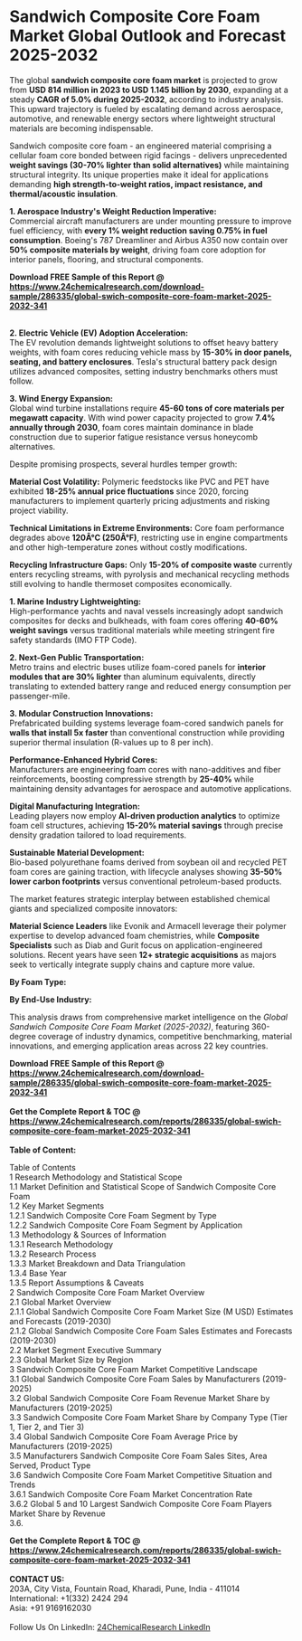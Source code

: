<h1>Sandwich Composite Core Foam Market Global Outlook and Forecast 2025-2032</h1><p>The global <strong>sandwich composite core foam market</strong> is projected to grow from <strong>USD 814 million in 2023 to USD 1.145 billion by 2030</strong>, expanding at a steady <strong>CAGR of 5.0% during 2025-2032</strong>, according to industry analysis. This upward trajectory is fueled by escalating demand across aerospace, automotive, and renewable energy sectors where lightweight structural materials are becoming indispensable.</p><p>Sandwich composite core foam - an engineered material comprising a cellular foam core bonded between rigid facings - delivers unprecedented <strong>weight savings (30-70% lighter than solid alternatives)</strong> while maintaining structural integrity. Its unique properties make it ideal for applications demanding <strong>high strength-to-weight ratios, impact resistance, and thermal/acoustic insulation</strong>.</p><p><strong>1. Aerospace Industry's Weight Reduction Imperative:</strong><br>
Commercial aircraft manufacturers are under mounting pressure to improve fuel efficiency, with <strong>every 1% weight reduction saving 0.75% in fuel consumption</strong>. Boeing's 787 Dreamliner and Airbus A350 now contain over <strong>50% composite materials by weight</strong>, driving foam core adoption for interior panels, flooring, and structural components.</p><div><b>Download FREE Sample of this Report @ 
            <a href="https://www.24chemicalresearch.com/download-sample/286335/global-swich-composite-core-foam-market-2025-2032-341">
            https://www.24chemicalresearch.com/download-sample/286335/global-swich-composite-core-foam-market-2025-2032-341</a></b></div><br><p><strong>2. Electric Vehicle (EV) Adoption Acceleration:</strong><br>
The EV revolution demands lightweight solutions to offset heavy battery weights, with foam cores reducing vehicle mass by <strong>15-30% in door panels, seating, and battery enclosures</strong>. Tesla's structural battery pack design utilizes advanced composites, setting industry benchmarks others must follow.</p><p><strong>3. Wind Energy Expansion:</strong><br>
Global wind turbine installations require <strong>45-60 tons of core materials per megawatt capacity</strong>. With wind power capacity projected to grow <strong>7.4% annually through 2030</strong>, foam cores maintain dominance in blade construction due to superior fatigue resistance versus honeycomb alternatives.</p><p>Despite promising prospects, several hurdles temper growth:</p><p><strong>Material Cost Volatility:</strong> Polymeric feedstocks like PVC and PET have exhibited <strong>18-25% annual price fluctuations</strong> since 2020, forcing manufacturers to implement quarterly pricing adjustments and risking project viability.</p><p><strong>Technical Limitations in Extreme Environments:</strong> Core foam performance degrades above <strong>120Â°C (250Â°F)</strong>, restricting use in engine compartments and other high-temperature zones without costly modifications.</p><p><strong>Recycling Infrastructure Gaps:</strong> Only <strong>15-20% of composite waste</strong> currently enters recycling streams, with pyrolysis and mechanical recycling methods still evolving to handle thermoset composites economically.</p><p><strong>1. Marine Industry Lightweighting:</strong><br>
High-performance yachts and naval vessels increasingly adopt sandwich composites for decks and bulkheads, with foam cores offering <strong>40-60% weight savings</strong> versus traditional materials while meeting stringent fire safety standards (IMO FTP Code).</p><p><strong>2. Next-Gen Public Transportation:</strong><br>
Metro trains and electric buses utilize foam-cored panels for <strong>interior modules that are 30% lighter</strong> than aluminum equivalents, directly translating to extended battery range and reduced energy consumption per passenger-mile.</p><p><strong>3. Modular Construction Innovations:</strong><br>
Prefabricated building systems leverage foam-cored sandwich panels for <strong>walls that install 5x faster</strong> than conventional construction while providing superior thermal insulation (R-values up to 8 per inch).</p><p><strong>Performance-Enhanced Hybrid Cores:</strong><br>
	Manufacturers are engineering foam cores with nano-additives and fiber reinforcements, boosting compressive strength by <strong>25-40%</strong> while maintaining density advantages for aerospace and automotive applications.</p><p><strong>Digital Manufacturing Integration:</strong><br>
	Leading players now employ <strong>AI-driven production analytics</strong> to optimize foam cell structures, achieving <strong>15-20% material savings</strong> through precise density gradation tailored to load requirements.</p><p><strong>Sustainable Material Development:</strong><br>
	Bio-based polyurethane foams derived from soybean oil and recycled PET foam cores are gaining traction, with lifecycle analyses showing <strong>35-50% lower carbon footprints</strong> versus conventional petroleum-based products.</p><p>The market features strategic interplay between established chemical giants and specialized composite innovators:</p><p><strong>Material Science Leaders</strong> like Evonik and Armacell leverage their polymer expertise to develop advanced foam chemistries, while <strong>Composite Specialists</strong> such as Diab and Gurit focus on application-engineered solutions. Recent years have seen <strong>12+ strategic acquisitions</strong> as majors seek to vertically integrate supply chains and capture more value.</p><p><strong>By Foam Type:</strong></p><p><strong>By End-Use Industry:</strong></p><p>This analysis draws from comprehensive market intelligence on the <em>Global Sandwich Composite Core Foam Market (2025-2032)</em>, featuring 360-degree coverage of industry dynamics, competitive benchmarking, material innovations, and emerging application areas across 22 key countries.</p><div><b>Download FREE Sample of this Report @ 
            <a href="https://www.24chemicalresearch.com/download-sample/286335/global-swich-composite-core-foam-market-2025-2032-341">
            https://www.24chemicalresearch.com/download-sample/286335/global-swich-composite-core-foam-market-2025-2032-341</a></b></div><br><div><b>Get the Complete Report & TOC @ 
            <a href="https://www.24chemicalresearch.com/reports/286335/global-swich-composite-core-foam-market-2025-2032-341">
            https://www.24chemicalresearch.com/reports/286335/global-swich-composite-core-foam-market-2025-2032-341</a></b></div><br>
            <b>Table of Content:</b><p>Table of Contents<br />
1 Research Methodology and Statistical Scope<br />
1.1 Market Definition and Statistical Scope of Sandwich Composite Core Foam<br />
1.2 Key Market Segments<br />
1.2.1 Sandwich Composite Core Foam Segment by Type<br />
1.2.2 Sandwich Composite Core Foam Segment by Application<br />
1.3 Methodology & Sources of Information<br />
1.3.1 Research Methodology<br />
1.3.2 Research Process<br />
1.3.3 Market Breakdown and Data Triangulation<br />
1.3.4 Base Year<br />
1.3.5 Report Assumptions & Caveats<br />
2 Sandwich Composite Core Foam Market Overview<br />
2.1 Global Market Overview<br />
2.1.1 Global Sandwich Composite Core Foam Market Size (M USD) Estimates and Forecasts (2019-2030)<br />
2.1.2 Global Sandwich Composite Core Foam Sales Estimates and Forecasts (2019-2030)<br />
2.2 Market Segment Executive Summary<br />
2.3 Global Market Size by Region<br />
3 Sandwich Composite Core Foam Market Competitive Landscape<br />
3.1 Global Sandwich Composite Core Foam Sales by Manufacturers (2019-2025)<br />
3.2 Global Sandwich Composite Core Foam Revenue Market Share by Manufacturers (2019-2025)<br />
3.3 Sandwich Composite Core Foam Market Share by Company Type (Tier 1, Tier 2, and Tier 3)<br />
3.4 Global Sandwich Composite Core Foam Average Price by Manufacturers (2019-2025)<br />
3.5 Manufacturers Sandwich Composite Core Foam Sales Sites, Area Served, Product Type<br />
3.6 Sandwich Composite Core Foam Market Competitive Situation and Trends<br />
3.6.1 Sandwich Composite Core Foam Market Concentration Rate<br />
3.6.2 Global 5 and 10 Largest Sandwich Composite Core Foam Players Market Share by Revenue<br />
3.6.</p><div><b>Get the Complete Report & TOC @ 
            <a href="https://www.24chemicalresearch.com/reports/286335/global-swich-composite-core-foam-market-2025-2032-341">
            https://www.24chemicalresearch.com/reports/286335/global-swich-composite-core-foam-market-2025-2032-341</a></b></div><br><b>CONTACT US:</b><br>
            203A, City Vista, Fountain Road, Kharadi, Pune, India - 411014<br>
            International: +1(332) 2424 294<br>
            Asia: +91 9169162030 <br><br>
            Follow Us On LinkedIn: <a href="https://www.linkedin.com/company/24chemicalresearch/">24ChemicalResearch LinkedIn</a>